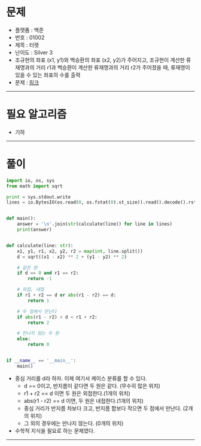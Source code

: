# 문제
- 플랫폼 : 백준
- 번호 : 01002
- 제목 : 터렛
- 난이도 : Silver 3
- 조규현의 좌표 (x1, y1)와 백승환의 좌표 (x2, y2)가 주어지고, 조규현이 계산한 류재명과의 거리 r1과
백승환이 계산한 류재명과의 거리 r2가 주어졌을 때, 류재명이 있을 수 있는 좌표의 수를 출력
- 문제 : <a href="https://www.acmicpc.net/problem/1002" target="_blank">링크</a>

---

# 필요 알고리즘
- 기하

---

# 풀이
```python
import io, os, sys
from math import sqrt

print = sys.stdout.write
lines = io.BytesIO(os.read(0, os.fstat(0).st_size)).read().decode().rstrip().split(sep='\n')[1:]


def main():
    answer = '\n'.join(str(calculate(line)) for line in lines)
    print(answer)


def calculate(line: str):
    x1, y1, r1, x2, y2, r2 = map(int, line.split())
    d = sqrt((x1 - x2) ** 2 + (y1 - y2) ** 2)

    # 같은 원
    if d == 0 and r1 == r2:
        return -1

    # 외접, 내접
    if r1 + r2 == d or abs(r1 - r2) == d:
        return 1

    # 두 점에서 만난다
    if abs(r1 - r2) < d < r1 + r2:
        return 2

    # 만나지 않는 두 원
    else:
        return 0


if __name__ == '__main__':
    main()
```
- 중심 거리를 d라 하자. 이제 여기서 케이스 분류를 할 수 있다.
  - d == 0이고, 반지름이 같다면 두 원은 같다. (무수히 많은 위치)
  - r1 + r2 == d 이면 두 원은 외접한다.(1개의 위치)
  - abs(r1 - r2) == d 이면, 두 원은 내접한다.(1개의 위치)
  - 중심 거리가 반지름 차보다 크고, 반지름 합보다 작으면 두 점에서 만난다. (2개의 위치)
  - 그 외의 경우에는 만나지 않는다. (0개의 위치)
- 수학적 지식을 필요로 하는 문제였다.

---

